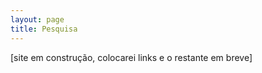 ```yaml
---
layout: page
title: Pesquisa
---
```


[site em construção, colocarei links e o restante em breve]

<!-- ## Publicações

Veja também as minhas [publicações](publications). -->
